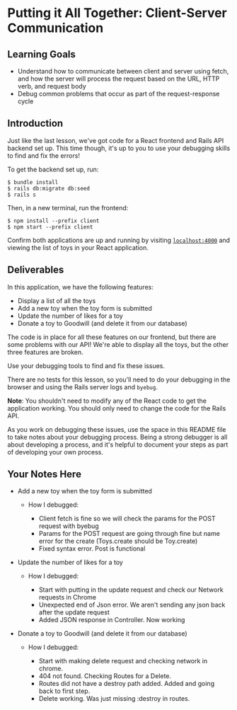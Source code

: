 # Putting it All Together: Client-Server Communication

## Learning Goals

- Understand how to communicate between client and server using fetch, and how
  the server will process the request based on the URL, HTTP verb, and request
  body
- Debug common problems that occur as part of the request-response cycle

## Introduction

Just like the last lesson, we've got code for a React frontend and Rails API
backend set up. This time though, it's up to you to use your debugging skills to
find and fix the errors!

To get the backend set up, run:

```console
$ bundle install
$ rails db:migrate db:seed
$ rails s
```

Then, in a new terminal, run the frontend:

```console
$ npm install --prefix client
$ npm start --prefix client
```

Confirm both applications are up and running by visiting
[`localhost:4000`](http://localhost:4000) and viewing the list of toys in your
React application.

## Deliverables

In this application, we have the following features:

- Display a list of all the toys
- Add a new toy when the toy form is submitted
- Update the number of likes for a toy
- Donate a toy to Goodwill (and delete it from our database)

The code is in place for all these features on our frontend, but there are some
problems with our API! We're able to display all the toys, but the other three
features are broken.

Use your debugging tools to find and fix these issues.

There are no tests for this lesson, so you'll need to do your debugging in the
browser and using the Rails server logs and `byebug`.

**Note**: You shouldn't need to modify any of the React code to get the
application working. You should only need to change the code for the Rails API.

As you work on debugging these issues, use the space in this README file to take
notes about your debugging process. Being a strong debugger is all about
developing a process, and it's helpful to document your steps as part of
developing your own process.

## Your Notes Here

- Add a new toy when the toy form is submitted

  - How I debugged:
    
    - Client fetch is fine so we will check the params for the POST request with byebug
    - Params for the POST request are going through fine but name error for the create (Toys.create should be Toy.create)
    - Fixed syntax error. Post is functional 

- Update the number of likes for a toy

  - How I debugged:
    
    - Start with putting in the update request and check our Network requests in Chrome
    - Unexpected end of Json error. We aren't sending any json back after the update request
    - Added JSON response in Controller. Now working

- Donate a toy to Goodwill (and delete it from our database)

  - How I debugged:

    - Start with making delete request and checking network in chrome.
    - 404 not found. Checking Routes for a Delete.
    - Routes did not have a destroy path added. Added and going back to first step.
    - Delete working. Was just missing :destroy in routes.
